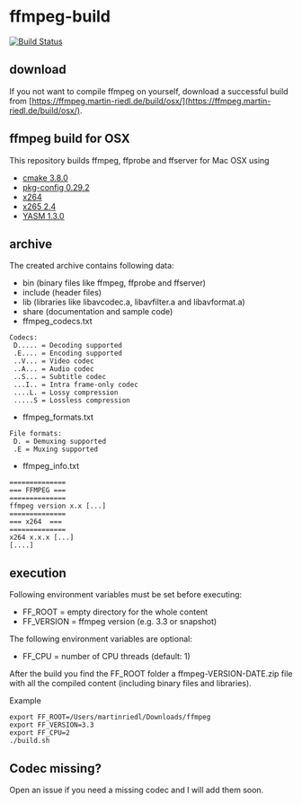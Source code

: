 # ffmpeg-build
[![Build Status](https://travis-ci.org/martinr92/ffmpeg-build.svg?branch=master)](https://travis-ci.org/martinr92/ffmpeg-build)

## download
If you not want to compile ffmpeg on yourself, download a successful build from [https://ffmpeg.martin-riedl.de/build/osx/](https://ffmpeg.martin-riedl.de/build/osx/).

## ffmpeg build for OSX
This repository builds ffmpeg, ffprobe and ffserver for Mac OSX using
- [cmake 3.8.0](https://cmake.org/)
- [pkg-config 0.29.2](https://www.freedesktop.org/wiki/Software/pkg-config/)
- [x264](http://www.videolan.org/developers/x264.html)
- [x265 2.4](http://x265.org/)
- [YASM 1.3.0](http://yasm.tortall.net/)

## archive
The created archive contains following data:
- bin (binary files like ffmpeg, ffprobe and ffserver)
- include (header files)
- lib (libraries like libavcodec.a, libavfilter.a and libavformat.a)
- share (documentation and sample code)
- ffmpeg_codecs.txt
```
Codecs:
 D..... = Decoding supported
 .E.... = Encoding supported
 ..V... = Video codec
 ..A... = Audio codec
 ..S... = Subtitle codec
 ...I.. = Intra frame-only codec
 ....L. = Lossy compression
 .....S = Lossless compression
```
- ffmpeg_formats.txt
```
File formats:
 D. = Demuxing supported
 .E = Muxing supported
```
- ffmpeg_info.txt
```
==============
=== FFMPEG ===
==============
ffmpeg version x.x [...]
==============
=== x264  ===
==============
x264 x.x.x [...]
[....]
```

## execution
Following environment variables must be set before executing:
- FF_ROOT = empty directory for the whole content
- FF_VERSION = ffmpeg version (e.g. 3.3 or snapshot)

The following environment variables are optional:
- FF_CPU = number of CPU threads (default: 1)

After the build you find the FF_ROOT folder a ffmpeg-VERSION-DATE.zip file with all the compiled content (including binary files and libraries).

Example
```
export FF_ROOT=/Users/martinriedl/Downloads/ffmpeg
export FF_VERSION=3.3
export FF_CPU=2
./build.sh
```

## Codec missing?
Open an issue if you need a missing codec and I will add them soon.
